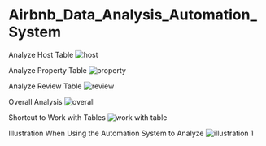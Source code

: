 # Airbnb_Data_Analysis_Automation_System

Analyze Host Table
![host](https://user-images.githubusercontent.com/76600946/126885286-d2ab45cf-200d-4a21-8778-b67e66d82de8.png)

Analyze Property Table
![property](https://user-images.githubusercontent.com/76600946/126885291-aa9c472a-ead9-48bd-a060-6c8860458364.png)

Analyze Review Table
![review](https://user-images.githubusercontent.com/76600946/126885293-c13accc8-fea8-4295-b507-bed1026a95ab.png)

Overall Analysis
![overall](https://user-images.githubusercontent.com/76600946/126885289-de06e3a1-8000-4321-b71e-9096cd0aaca3.png)

Shortcut to Work with Tables
![work with table](https://user-images.githubusercontent.com/76600946/126885295-82f4a34a-1ed8-41eb-8223-50e5cd929ff8.png)

Illustration When Using the Automation System to Analyze
![illustration 1](https://user-images.githubusercontent.com/76600946/126885296-ba56ce8f-97a3-4f78-af51-8a2cb3d3b675.png)
